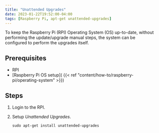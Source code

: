 ```yaml
---
title: "Unattended Upgrades"
date: 2023-01-22T19:52:00-04:00
tags: [Raspberry Pi, apt-get unattended-upgrades]
---
```

To keep the Raspberry Pi (RPI) Operating System (OS) up-to-date, without performing the update/upgrade manual steps, the system can be configured to perform the upgrades itself.

## Prerequisites

- RPI
- [Raspberry Pi OS setup]( {{< ref "content/how-to/raspberry-pi/operating-system" >}})

## Steps

1. Login to the RPI.
1. Setup *Unattended Upgrades*.

   ```
   sudo apt-get install unattended-upgrades
   ```